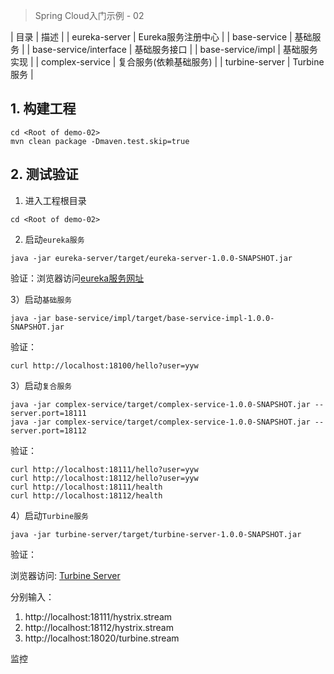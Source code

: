 > Spring Cloud入门示例 - 02

| 目录 | 描述 |
| eureka-server | Eureka服务注册中心 |
| base-service | 基础服务 |
| base-service/interface | 基础服务接口 |
| base-service/impl | 基础服务实现 |
| complex-service | 复合服务(依赖基础服务) |
| turbine-server | Turbine服务 |

## 1. 构建工程

```
cd <Root of demo-02>
mvn clean package -Dmaven.test.skip=true
```

## 2. 测试验证

1) 进入工程根目录

```
cd <Root of demo-02>
```

2) 启动`eureka服务`
```
java -jar eureka-server/target/eureka-server-1.0.0-SNAPSHOT.jar
```

验证：浏览器访问[eureka服务网址](http://localhost:18000/)

3）启动`基础服务`

```
java -jar base-service/impl/target/base-service-impl-1.0.0-SNAPSHOT.jar
```

验证：

```
curl http://localhost:18100/hello?user=yyw
```


3）启动`复合服务`

```
java -jar complex-service/target/complex-service-1.0.0-SNAPSHOT.jar --server.port=18111
java -jar complex-service/target/complex-service-1.0.0-SNAPSHOT.jar --server.port=18112
```

验证：

```
curl http://localhost:18111/hello?user=yyw
curl http://localhost:18112/hello?user=yyw
curl http://localhost:18111/health
curl http://localhost:18112/health
```

4）启动`Turbine服务`

```
java -jar turbine-server/target/turbine-server-1.0.0-SNAPSHOT.jar
```

验证：

浏览器访问: [Turbine Server](http://localhost:18020/hystrix)

分别输入：

1. http://localhost:18111/hystrix.stream
2. http://localhost:18112/hystrix.stream
3. http://localhost:18020/turbine.stream

监控
